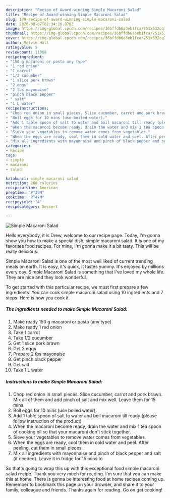 ```yaml
---
description: "Recipe of Award-winning Simple Macaroni Salad"
title: "Recipe of Award-winning Simple Macaroni Salad"
slug: 179-recipe-of-award-winning-simple-macaroni-salad
date: 2020-08-07T02:34:16.870Z
image: https://img-global.cpcdn.com/recipes/36bffdb6a3eb1fca/751x532cq70/simple-macaroni-salad-recipe-main-photo.jpg
thumbnail: https://img-global.cpcdn.com/recipes/36bffdb6a3eb1fca/751x532cq70/simple-macaroni-salad-recipe-main-photo.jpg
cover: https://img-global.cpcdn.com/recipes/36bffdb6a3eb1fca/751x532cq70/simple-macaroni-salad-recipe-main-photo.jpg
author: Melvin Hall
ratingvalue: 5
reviewcount: 11068
recipeingredient:
- "150 g macaroni or pasta any type"
- "1 red onion"
- "1 carrot"
- "1/2 cucumber"
- "1 slice pork brawn"
- "2 eggs"
- "2 tbs mayonaise"
- "pinch black pepper"
- " salt"
- "1 L water"
recipeinstructions:
- "Chop red onion in small pieces. Slice cucumber, carrot and pork brawn. Mix all of them and add pinch of salt and mix well. Leave them for 15 mins."
- "Boil eggs for 10 mins (use boiled water)."
- "Add 1 table spoon of salt to water and boil macaroni till ready (please follow instruction of the product)"
- "When the macaroni become ready, drain the water and mix 1 tea spoon of cooking oil so that your macaroni don&#39;t stick together."
- "Sieve your vegetables to remove water comes from vegetables."
- "When the eggs are ready, cool them in cold water and peel. After peeling, cut them in small pieces."
- "Mix all ingredients with mayonnaise and pinch of black pepper and salt (if needed). Leave it in fridge for 15 mins to"
categories:
- Recipe
tags:
- simple
- macaroni
- salad

katakunci: simple macaroni salad 
nutrition: 268 calories
recipecuisine: American
preptime: "PT39M"
cooktime: "PT47M"
recipeyield: "4"
recipecategory: Dessert

---
```



![Simple Macaroni Salad](https://img-global.cpcdn.com/recipes/36bffdb6a3eb1fca/751x532cq70/simple-macaroni-salad-recipe-main-photo.jpg)

Hello everybody, it is Drew, welcome to our recipe page. Today, I'm gonna show you how to make a special dish, simple macaroni salad. It is one of my favorites food recipes. For mine, I'm gonna make it a bit tasty. This will be really delicious.

Simple Macaroni Salad is one of the most well liked of current trending meals on earth. It is easy, it's quick, it tastes yummy. It's enjoyed by millions every day. Simple Macaroni Salad is something that I've loved my whole life. They are nice and they look wonderful.




To get started with this particular recipe, we must first prepare a few ingredients. You can cook simple macaroni salad using 10 ingredients and 7 steps. Here is how you cook it.

<!--inarticleads1-->

##### The ingredients needed to make Simple Macaroni Salad:

1. Make ready 150 g macaroni or pasta (any type)
1. Make ready 1 red onion
1. Take 1 carrot
1. Take 1/2 cucumber
1. Get 1 slice pork brawn
1. Get 2 eggs
1. Prepare 2 tbs mayonaise
1. Get pinch black pepper
1. Get  salt
1. Take 1 L water




<!--inarticleads2-->

##### Instructions to make Simple Macaroni Salad:

1. Chop red onion in small pieces. Slice cucumber, carrot and pork brawn. Mix all of them and add pinch of salt and mix well. Leave them for 15 mins.
1. Boil eggs for 10 mins (use boiled water).
1. Add 1 table spoon of salt to water and boil macaroni till ready (please follow instruction of the product)
1. When the macaroni become ready, drain the water and mix 1 tea spoon of cooking oil so that your macaroni don&#39;t stick together.
1. Sieve your vegetables to remove water comes from vegetables.
1. When the eggs are ready, cool them in cold water and peel. After peeling, cut them in small pieces.
1. Mix all ingredients with mayonnaise and pinch of black pepper and salt (if needed). Leave it in fridge for 15 mins to




So that's going to wrap this up with this exceptional food simple macaroni salad recipe. Thank you very much for reading. I'm sure that you can make this at home. There is gonna be interesting food at home recipes coming up. Remember to bookmark this page on your browser, and share it to your family, colleague and friends. Thanks again for reading. Go on get cooking!
